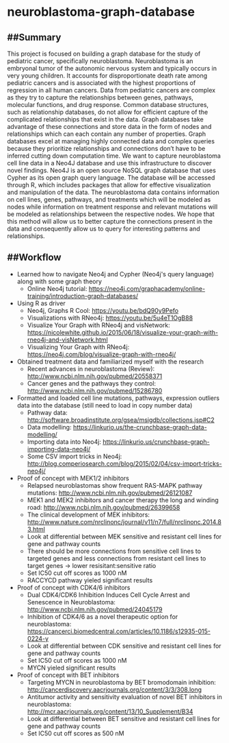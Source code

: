 # neuroblastoma-graph-database

##Summary
---
This project is focused on building a graph database for the study of pediatric cancer, specifically neuroblastoma. Neuroblastoma is an embryonal tumor of the autonomic nervous system and typically occurs in very young children. It accounts for disproportionate death rate among pediatric cancers and is associated with the highest proportions of regression in all human cancers. Data from pediatric cancers are complex as they try to capture the relationships between genes, pathways, molecular functions, and drug response. Common database structures, such as relationship databases, do not allow for efficient capture of the complicated relationships that exist in the data. Graph databases take advantage of these connections and store data in the form of nodes and relationships which can each contain any number of properties. Graph databases excel at managing highly connected data and complex queries because they prioritize relationships and connections don’t have to be inferred cutting down computation time. We want to capture neuroblastoma cell line data in a Neo4J database and use this infrastructure to discover novel findings. Neo4J is an open source NoSQL graph database that uses Cypher as its open graph query language. The database will be accessed through R, which includes packages that allow for effective visualization and manipulation of the data. The neuroblastoma data contains information on cell lines, genes, pathways, and treatments which will be modeled as nodes while information on treatment response and relevant mutations will be modeled as relationships between the respective nodes. We hope that this method will allow us to better capture the connections present in the data and consequently allow us to query for interesting patterns and relationships.

##Workflow
---
- Learned how to navigate Neo4j and Cypher (Neo4j's query language) along with some graph theory
  - Online Neo4j tutorial: https://neo4j.com/graphacademy/online-training/introduction-graph-databases/
- Using R as driver
  - Neo4j, Graphs R Cool: https://youtu.be/bdQ90y9Pefo
  - Visualizations with RNeo4j: https://youtu.be/5u4eT1OgB88
  - Visualize Your Graph with RNeo4j and visNetwork: https://nicolewhite.github.io/2015/06/18/visualize-your-graph-with-rneo4j-and-visNetwork.html
  - Visualizing Your Graph with RNeo4j: https://neo4j.com/blog/visualize-graph-with-rneo4j/
- Obtained treatment data and familiarized myself with the research
  - Recent advances in neuroblastoma (Review): http://www.ncbi.nlm.nih.gov/pubmed/20558371
  - Cancer genes and the pathways they control: http://www.ncbi.nlm.nih.gov/pubmed/15286780
- Formatted and loaded cell line mutations, pathways, expression outliers data into the database (still need to load in copy number data)
  - Pathway data: http://software.broadinstitute.org/gsea/msigdb/collections.jsp#C2
  - Data modelling: https://linkurio.us/the-crunchbase-graph-data-modelling/
  - Importing data into Neo4j: https://linkurio.us/crunchbase-graph-importing-data-neo4j/
  - Some CSV import tricks in Neo4j: http://blog.comperiosearch.com/blog/2015/02/04/csv-import-tricks-neo4j/
- Proof of concept with MEK1/2 inhibitors 
  - Relapsed neuroblastomas show frequent RAS-MAPK pathway mutations: http://www.ncbi.nlm.nih.gov/pubmed/26121087
  - MEK1 and MEK2 inhibitors and cancer therapy the long and winding road: http://www.ncbi.nlm.nih.gov/pubmed/26399658
  - The clinical development of MEK inhibitors: http://www.nature.com/nrclinonc/journal/v11/n7/full/nrclinonc.2014.83.html
  - Look at differential between MEK sensitive and resistant cell lines for gene and pathway counts
  - There should be more connections from sensitive cell lines to targeted genes and less connections from resistant cell lines to target genes -> lower resisitant:sensitive ratio
  - Set IC50 cut off scores as 1000 nM
  - RACCYCD pathway yieled significant results
- Proof of concept with CDK4/6 inhibitors
  - Dual CDK4/CDK6 Inhibition Induces Cell Cycle Arrest and Senescence in Neuroblastoma: http://www.ncbi.nlm.nih.gov/pubmed/24045179
  - Inhibition of CDK4/6 as a novel therapeutic option for neuroblastoma: https://cancerci.biomedcentral.com/articles/10.1186/s12935-015-0224-y
  - Look at differential between CDK sensitive and resistant cell lines for gene and pathway counts
  - Set IC50 cut off scores as 1000 nM
  - MYCN yieled significant results
- Proof of concept with BET inhibitors
  - Targeting MYCN in neuroblastoma by BET bromodomain inhibition: http://cancerdiscovery.aacrjournals.org/content/3/3/308.long
  - Antitumor activity and sensitivity evaluation of novel BET inhibitors in neuroblastoma: http://mcr.aacrjournals.org/content/13/10_Supplement/B34
  - Look at differential between BET sensitive and resistant cell lines for gene and pathway counts
  - Set IC50 cut off scores as 500 nM
